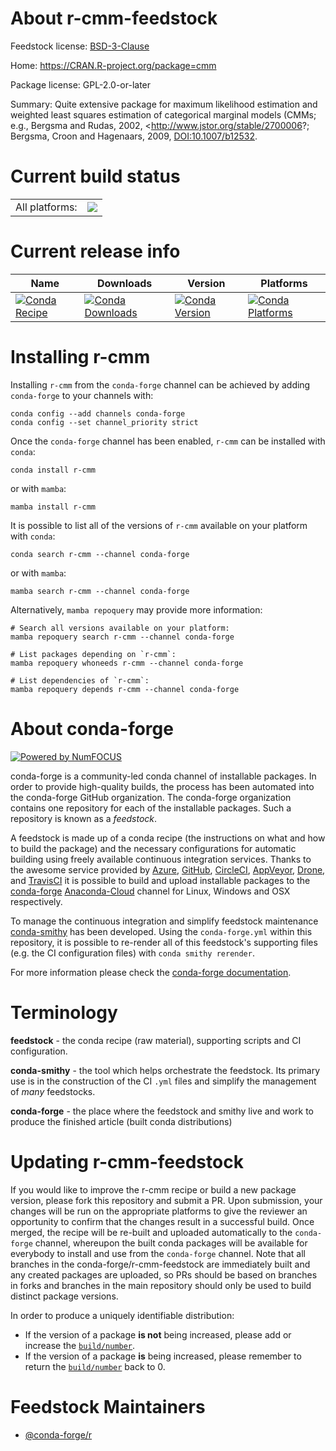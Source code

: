 About r-cmm-feedstock
=====================

Feedstock license: [BSD-3-Clause](https://github.com/conda-forge/r-cmm-feedstock/blob/main/LICENSE.txt)

Home: https://CRAN.R-project.org/package=cmm

Package license: GPL-2.0-or-later

Summary: Quite extensive package for maximum likelihood estimation and weighted least squares estimation of categorical marginal models (CMMs; e.g., Bergsma and Rudas, 2002, <http://www.jstor.org/stable/2700006?; Bergsma, Croon and Hagenaars, 2009, <DOI:10.1007/b12532>.

Current build status
====================


<table><tr><td>All platforms:</td>
    <td>
      <a href="https://dev.azure.com/conda-forge/feedstock-builds/_build/latest?definitionId=14827&branchName=main">
        <img src="https://dev.azure.com/conda-forge/feedstock-builds/_apis/build/status/r-cmm-feedstock?branchName=main">
      </a>
    </td>
  </tr>
</table>

Current release info
====================

| Name | Downloads | Version | Platforms |
| --- | --- | --- | --- |
| [![Conda Recipe](https://img.shields.io/badge/recipe-r--cmm-green.svg)](https://anaconda.org/conda-forge/r-cmm) | [![Conda Downloads](https://img.shields.io/conda/dn/conda-forge/r-cmm.svg)](https://anaconda.org/conda-forge/r-cmm) | [![Conda Version](https://img.shields.io/conda/vn/conda-forge/r-cmm.svg)](https://anaconda.org/conda-forge/r-cmm) | [![Conda Platforms](https://img.shields.io/conda/pn/conda-forge/r-cmm.svg)](https://anaconda.org/conda-forge/r-cmm) |

Installing r-cmm
================

Installing `r-cmm` from the `conda-forge` channel can be achieved by adding `conda-forge` to your channels with:

```
conda config --add channels conda-forge
conda config --set channel_priority strict
```

Once the `conda-forge` channel has been enabled, `r-cmm` can be installed with `conda`:

```
conda install r-cmm
```

or with `mamba`:

```
mamba install r-cmm
```

It is possible to list all of the versions of `r-cmm` available on your platform with `conda`:

```
conda search r-cmm --channel conda-forge
```

or with `mamba`:

```
mamba search r-cmm --channel conda-forge
```

Alternatively, `mamba repoquery` may provide more information:

```
# Search all versions available on your platform:
mamba repoquery search r-cmm --channel conda-forge

# List packages depending on `r-cmm`:
mamba repoquery whoneeds r-cmm --channel conda-forge

# List dependencies of `r-cmm`:
mamba repoquery depends r-cmm --channel conda-forge
```


About conda-forge
=================

[![Powered by
NumFOCUS](https://img.shields.io/badge/powered%20by-NumFOCUS-orange.svg?style=flat&colorA=E1523D&colorB=007D8A)](https://numfocus.org)

conda-forge is a community-led conda channel of installable packages.
In order to provide high-quality builds, the process has been automated into the
conda-forge GitHub organization. The conda-forge organization contains one repository
for each of the installable packages. Such a repository is known as a *feedstock*.

A feedstock is made up of a conda recipe (the instructions on what and how to build
the package) and the necessary configurations for automatic building using freely
available continuous integration services. Thanks to the awesome service provided by
[Azure](https://azure.microsoft.com/en-us/services/devops/), [GitHub](https://github.com/),
[CircleCI](https://circleci.com/), [AppVeyor](https://www.appveyor.com/),
[Drone](https://cloud.drone.io/welcome), and [TravisCI](https://travis-ci.com/)
it is possible to build and upload installable packages to the
[conda-forge](https://anaconda.org/conda-forge) [Anaconda-Cloud](https://anaconda.org/)
channel for Linux, Windows and OSX respectively.

To manage the continuous integration and simplify feedstock maintenance
[conda-smithy](https://github.com/conda-forge/conda-smithy) has been developed.
Using the ``conda-forge.yml`` within this repository, it is possible to re-render all of
this feedstock's supporting files (e.g. the CI configuration files) with ``conda smithy rerender``.

For more information please check the [conda-forge documentation](https://conda-forge.org/docs/).

Terminology
===========

**feedstock** - the conda recipe (raw material), supporting scripts and CI configuration.

**conda-smithy** - the tool which helps orchestrate the feedstock.
                   Its primary use is in the construction of the CI ``.yml`` files
                   and simplify the management of *many* feedstocks.

**conda-forge** - the place where the feedstock and smithy live and work to
                  produce the finished article (built conda distributions)


Updating r-cmm-feedstock
========================

If you would like to improve the r-cmm recipe or build a new
package version, please fork this repository and submit a PR. Upon submission,
your changes will be run on the appropriate platforms to give the reviewer an
opportunity to confirm that the changes result in a successful build. Once
merged, the recipe will be re-built and uploaded automatically to the
`conda-forge` channel, whereupon the built conda packages will be available for
everybody to install and use from the `conda-forge` channel.
Note that all branches in the conda-forge/r-cmm-feedstock are
immediately built and any created packages are uploaded, so PRs should be based
on branches in forks and branches in the main repository should only be used to
build distinct package versions.

In order to produce a uniquely identifiable distribution:
 * If the version of a package **is not** being increased, please add or increase
   the [``build/number``](https://docs.conda.io/projects/conda-build/en/latest/resources/define-metadata.html#build-number-and-string).
 * If the version of a package **is** being increased, please remember to return
   the [``build/number``](https://docs.conda.io/projects/conda-build/en/latest/resources/define-metadata.html#build-number-and-string)
   back to 0.

Feedstock Maintainers
=====================

* [@conda-forge/r](https://github.com/conda-forge/r/)


